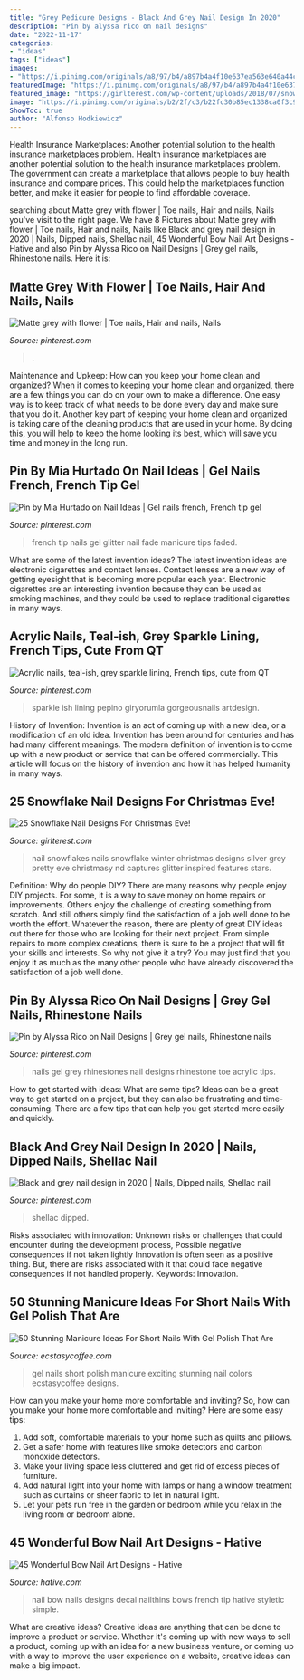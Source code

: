 ```yaml
---
title: "Grey Pedicure Designs - Black And Grey Nail Design In 2020"
description: "Pin by alyssa rico on nail designs"
date: "2022-11-17"
categories:
- "ideas"
tags: ["ideas"]
images:
- "https://i.pinimg.com/originals/a8/97/b4/a897b4a4f10e637ea563e640a44c6878.jpg"
featuredImage: "https://i.pinimg.com/originals/a8/97/b4/a897b4a4f10e637ea563e640a44c6878.jpg"
featured_image: "https://girlterest.com/wp-content/uploads/2018/07/snowflakes-nails.jpg"
image: "https://i.pinimg.com/originals/b2/2f/c3/b22fc30b85ec1338ca0f3c9569d8b84b.jpg"
ShowToc: true
author: "Alfonso Hodkiewicz"
---
```



Health Insurance Marketplaces: Another potential solution to the health insurance marketplaces problem.
Health insurance marketplaces are another potential solution to the health insurance marketplaces problem. The government can create a marketplace that allows people to buy health insurance and compare prices. This could help the marketplaces function better, and make it easier for people to find affordable coverage.

	

		
searching about Matte grey with flower | Toe nails, Hair and nails, Nails you've visit to the right page. We have 8 Pictures about Matte grey with flower | Toe nails, Hair and nails, Nails like Black and grey nail design in 2020 | Nails, Dipped nails, Shellac nail, 45 Wonderful Bow Nail Art Designs - Hative and also Pin by Alyssa Rico on Nail Designs | Grey gel nails, Rhinestone nails. Here it is:
		
    
## Matte Grey With Flower | Toe Nails, Hair And Nails, Nails

<img loading=lazy src="https://i.pinimg.com/originals/b2/2f/c3/b22fc30b85ec1338ca0f3c9569d8b84b.jpg" onerror="this.onerror=null;this.src='https://tse4.mm.bing.net/th?id=OIP.5KzEZNoR2GUYSE_imOvLxwHaJ4&amp;pid=15.1';" alt="Matte grey with flower | Toe nails, Hair and nails, Nails">

_Source: pinterest.com_

>. 

	

Maintenance and Upkeep: How can you keep your home clean and organized?
When it comes to keeping your home clean and organized, there are a few things you can do on your own to make a difference. One easy way is to keep track of what needs to be done every day and make sure that you do it. Another key part of keeping your home clean and organized is taking care of the cleaning products that are used in your home. By doing this, you will help to keep the home looking its best, which will save you time and money in the long run.

    
## Pin By Mia Hurtado On Nail Ideas | Gel Nails French, French Tip Gel

<img loading=lazy src="https://i.pinimg.com/originals/a8/97/b4/a897b4a4f10e637ea563e640a44c6878.jpg" onerror="this.onerror=null;this.src='https://tse3.mm.bing.net/th?id=OIP.u7-_d8hocG06-ABgCIok1wHaJ4&amp;pid=15.1';" alt="Pin by Mia Hurtado on Nail Ideas | Gel nails french, French tip gel">

_Source: pinterest.com_

>french tip nails gel glitter nail fade manicure tips faded. 

	

What are some of the latest invention ideas?
The latest invention ideas are electronic cigarettes and contact lenses. Contact lenses are a new way of getting eyesight that is becoming more popular each year. Electronic cigarettes are an interesting invention because they can be used as smoking machines, and they could be used to replace traditional cigarettes in many ways.

    
## Acrylic Nails, Teal-ish, Grey Sparkle Lining, French Tips, Cute From QT

<img loading=lazy src="https://s-media-cache-ak0.pinimg.com/originals/2e/df/fb/2edffbc7e6545384d62f57bbe0cdc20b.jpg" onerror="this.onerror=null;this.src='https://tse4.mm.bing.net/th?id=OIP.SKqbr3KTCoQKyXcckEHvnAHaJ6&amp;pid=15.1';" alt="Acrylic nails, teal-ish, grey sparkle lining, French tips, cute from QT">

_Source: pinterest.com_

>sparkle ish lining pepino giryorumla gorgeousnails artdesign. 

	

History of Invention:
Invention is an act of coming up with a new idea, or a modification of an old idea. Invention has been around for centuries and has had many different meanings. The modern definition of invention is to come up with a new product or service that can be offered commercially. This article will focus on the history of invention and how it has helped humanity in many ways.

    
## 25 Snowflake Nail Designs For Christmas Eve!

<img loading=lazy src="https://girlterest.com/wp-content/uploads/2018/07/snowflakes-nails.jpg" onerror="this.onerror=null;this.src='https://tse2.mm.bing.net/th?id=OIP.cMxVf46XdaU5wlxYPSkwVgHaHa&amp;pid=15.1';" alt="25 Snowflake Nail Designs For Christmas Eve!">

_Source: girlterest.com_

>nail snowflakes nails snowflake winter christmas designs silver grey pretty eve christmasy nd captures glitter inspired features stars. 

	

Definition: Why do people DIY?
There are many reasons why people enjoy DIY projects. For some, it is a way to save money on home repairs or improvements. Others enjoy the challenge of creating something from scratch. And still others simply find the satisfaction of a job well done to be worth the effort.
Whatever the reason, there are plenty of great DIY ideas out there for those who are looking for their next project. From simple repairs to more complex creations, there is sure to be a project that will fit your skills and interests. So why not give it a try? You may just find that you enjoy it as much as the many other people who have already discovered the satisfaction of a job well done.

    
## Pin By Alyssa Rico On Nail Designs | Grey Gel Nails, Rhinestone Nails

<img loading=lazy src="https://i.pinimg.com/736x/07/e7/9d/07e79d474dc49015e5b8728d6d450ac9--grey-gel-nails-decor-ideas.jpg" onerror="this.onerror=null;this.src='https://tse4.mm.bing.net/th?id=OIP.RuJX7EuHMpru4SYS5PYy-wHaHN&amp;pid=15.1';" alt="Pin by Alyssa Rico on Nail Designs | Grey gel nails, Rhinestone nails">

_Source: pinterest.com_

>nails gel grey rhinestones nail designs rhinestone toe acrylic tips. 

	

How to get started with ideas: What are some tips?
Ideas can be a great way to get started on a project, but they can also be frustrating and time-consuming. There are a few tips that can help you get started more easily and quickly.

    
## Black And Grey Nail Design In 2020 | Nails, Dipped Nails, Shellac Nail

<img loading=lazy src="https://i.pinimg.com/564x/e8/d9/f3/e8d9f3e846b0ce04a4b879c5a34f1d3e.jpg" onerror="this.onerror=null;this.src='https://tse3.mm.bing.net/th?id=OIP.z8dPpA6w0w6dYaiz0U471QHaJ4&amp;pid=15.1';" alt="Black and grey nail design in 2020 | Nails, Dipped nails, Shellac nail">

_Source: pinterest.com_

>shellac dipped. 

	

Risks associated with innovation: Unknown risks or challenges that could encounter during the development process, Possible negative consequences if not taken lightly
Innovation is often seen as a positive thing. But, there are risks associated with it that could face negative consequences if not handled properly. Keywords: Innovation.

    
## 50 Stunning Manicure Ideas For Short Nails With Gel Polish That Are

<img loading=lazy src="http://www.ecstasycoffee.com/wp-content/uploads/2016/09/New-gel-nails.jpg" onerror="this.onerror=null;this.src='https://tse1.mm.bing.net/th?id=OIP.NI9AQkx1Gsh0iTOxH9DQRQHaNK&amp;pid=15.1';" alt="50 Stunning Manicure Ideas For Short Nails With Gel Polish That Are">

_Source: ecstasycoffee.com_

>gel nails short polish manicure exciting stunning nail colors ecstasycoffee designs. 

	

How can you make your home more comfortable and inviting?
So, how can you make your home more comfortable and inviting? Here are some easy tips: 
1. Add soft, comfortable materials to your home such as quilts and pillows. 
2. Get a safer home with features like smoke detectors and carbon monoxide detectors. 
3. Make your living space less cluttered and get rid of excess pieces of furniture. 
4. Add natural light into your home with lamps or hang a window treatment such as curtains or sheer fabric to let in natural light. 
5. Let your pets run free in the garden or bedroom while you relax in the living room or bedroom alone.

    
## 45 Wonderful Bow Nail Art Designs - Hative

<img loading=lazy src="https://hative.com/wp-content/uploads/2015/07/bow-nails/4-bow-nail-design-ideas.jpg" onerror="this.onerror=null;this.src='https://tse2.mm.bing.net/th?id=OIP.1U0aUqYsow_9mkK021Vc1QHaGH&amp;pid=15.1';" alt="45 Wonderful Bow Nail Art Designs - Hative">

_Source: hative.com_

>nail bow nails designs decal nailthins bows french tip hative styletic simple. 

	

What are creative ideas?
Creative ideas are anything that can be done to improve a product or service. Whether it's coming up with new ways to sell a product, coming up with an idea for a new business venture, or coming up with a way to improve the user experience on a website, creative ideas can make a big impact.

